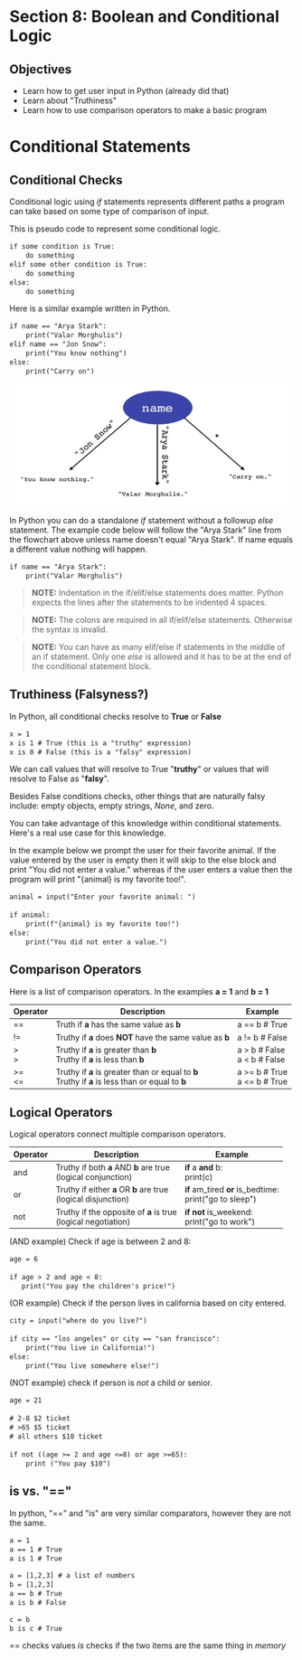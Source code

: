 # Section 8: Boolean and Conditional Logic

## Objectives

* Learn how to get user input in Python (already did that)
* Learn about "Truthiness"
* Learn how to use comparison operators to make a basic program

# Conditional Statements

## Conditional Checks 

Conditional logic using *if* statements represents different paths a program can take based on some type of comparison of input.

This is pseudo code to represent some conditional logic.

```
if some condition is True:
    do something
elif some other condition is True:
    do something
else:
    do something
```

Here is a similar example written in Python. 

```
if name == "Arya Stark":
    print("Valar Morghulis")
elif name == "Jon Snow":
    print("You know nothing")
else:
    print("Carry on")
```

![Conditional Check Flow](ConditionalCheckFlow.png "Conditional Check Flow")

In Python you can do a standalone *if* statement without a followup *else* statement. The example code below will follow the "Arya Stark" line from the flowchart above unless name doesn't equal "Arya Stark". If name equals a different value nothing will happen.

```
if name == "Arya Stark":
    print("Valar Morghulis")
```

> **NOTE:** Indentation in the if/elif/else statements does matter. Python expects the lines after the statements to be indented 4 spaces.

> **NOTE:** The colons are required in all if/elif/else statements. Otherwise the syntax is invalid.

> **NOTE:** You can have as many elif/else if statements in the middle of an if statement. Only one *else* is allowed and it has to be at the end of the conditional statement block. 

## Truthiness (Falsyness?)

In Python, all conditional checks resolve to **True** or **False**

```
x = 1 
x is 1 # True (this is a "truthy" expression)
x is 0 # False (this is a "falsy" expression)
```

We can call values that will resolve to True "**truthy**" or values that will resolve to False as "**falsy**".

Besides False conditions checks, other things that are naturally falsy include: empty objects, empty strings, *None*, and zero.

You can take advantage of this knowledge within conditional statements. Here's a real use case for this knowledge.

In the example below we prompt the user for their favorite animal. If the value entered by the user is empty then it will skip to the else block and print "You did not enter a value." whereas if the user enters a value then the program will print "{animal} is my favorite too!".

```
animal = input("Enter your favorite animal: ")

if animal:
    print(f"{animal} is my favorite too!")
else:
    print("You did not enter a value.")
```

## Comparison Operators

Here is a list of comparison operators. In the examples **a = 1** and **b = 1**

|Operator|Description|Example|
 |--|--|--|
 |==|Truth if **a** has the same value as **b**|a == b # True|
 |!=|Truthy if **a** does **NOT** have the same value as **b**|a != b # False|
 |> <br> >|Truthy if **a** is greater than **b** <br> Truthy if **a** is less than **b**|a > b # False <br> a < b # False|
 |>= <br> <=|Truthy if **a** is greater than or equal to **b** <br> Truthy if **a** is less than or equal to **b**|a >= b # True <br> a <= b # True|
 
 ## Logical Operators

 Logical operators connect multiple comparison operators.

 |Operator|Description|Example|
 |--|--|--|
 |and|Truthy if both **a** AND **b** are true <br> (logical conjunction)|**if** a **and** b:<br>    print(c)|
 |or|Truthy if either **a** OR **b** are true <br> (logical disjunction)|**if** am_tired **or** is_bedtime:<br>    print("go to sleep")|
 |not|Truthy if the opposite of **a** is true <br> (logical negotiation)|**if not** is_weekend:<br>    print("go to work")|

(AND example) Check if age is between 2 and 8:

 ```
age = 6

if age > 2 and age < 8:
    print("You pay the children's price!")
 ```

(OR example) Check if the person lives in california based on city entered. 

```
city = input("where do you live?")

if city == "los angeles" or city == "san francisco":
    print("You live in California!")
else:
    print("You live somewhere else!")
```

(NOT example) check if person is _not_ a child or senior.

```
age = 21

# 2-8 $2 ticket
# >65 $5 ticket
# all others $10 ticket

if not ((age >= 2 and age <=8) or age >=65):
    print ("You pay $10")

```

## is vs. "==" 

In python, "==" and "is" are very similar comparators, however they are not the same.

```
a = 1
a == 1 # True
a is 1 # True
```

```
a = [1,2,3] # a list of numbers
b = [1,2,3]
a == b # True
a is b # False
```

```
c = b
b is c # True
```

== checks values
_is_ checks if the two items are the same thing in _memory_

